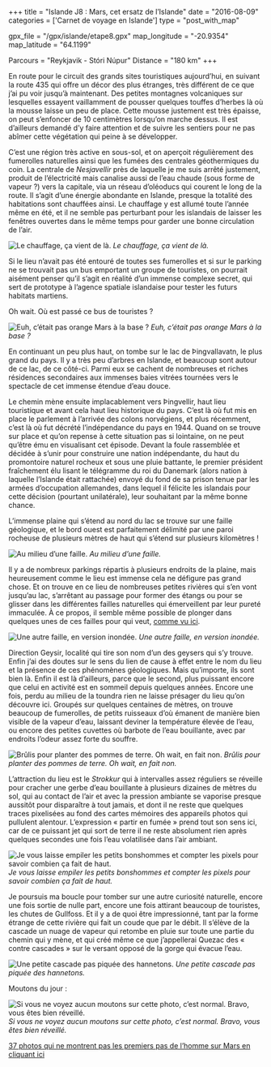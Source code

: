 +++
title = "Islande J8 : Mars, cet ersatz de l’Islande"
date = "2016-08-09"
categories = ['Carnet de voyage en Islande']
type = "post_with_map"

gpx_file = "/gpx/islande/etape8.gpx"
map_longitude = "-20.9354"
map_latitude = "64.1199"

Parcours = "Reykjavik - Stóri Núpur"
Distance = "180 km"
+++



En route pour le circuit des grands sites touristiques aujourd’hui, en suivant la route 435 qui offre un décor des plus étranges, très différent de ce que j’ai pu voir jusqu’à maintenant. Des petites montagnes volcaniques sur lesquelles essayent vaillamment de pousser quelques touffes d’herbes là où la mousse laisse un peu de place. Cette mousse justement est très épaisse, on peut s’enfoncer de 10 centimètres lorsqu’on marche dessus. Il est d’ailleurs demandé d’y faire attention et de suivre les sentiers pour ne pas abîmer cette végétation qui peine à se développer.

C’est une région très active en sous-sol, et on aperçoit régulièrement des fumerolles naturelles ainsi que les fumées des centrales géothermiques du coin. La centrale de *Nesjavellir* près de laquelle je me suis arrêté justement, produit de l’électricité mais canalise aussi de l’eau chaude (sous forme de vapeur ?) vers la capitale, via un réseau d’oléoducs qui courent le long de la route.
Il s’agit d’une énergie abondante en Islande, presque la totalité des habitations sont chauffées ainsi. Le chauffage y est allumé toute l’année même en été, et il ne semble pas perturbant pour les islandais de laisser les fenêtres ouvertes dans le même temps pour garder une bonne circulation de l’air.


![Le chauffage, ça vient de là.](/images/islande/j8/mars.jpg)
*Le chauffage, ça vient de là.*

Si le lieu n’avait pas été entouré de toutes ses fumerolles et si sur le parking ne se trouvait pas un bus emportant un groupe de touristes, on pourrait aisément penser qu’il s’agit en réalité d’un immense complexe secret, qui sert de prototype à l’agence spatiale islandaise pour tester les futurs habitats martiens.

Oh wait. Où est passé ce bus de touristes ?


![Euh, c’était pas orange Mars à la base ?](/images/islande/j8/refuge.jpg)
*Euh, c’était pas orange Mars à la base ?*

En continuant un peu plus haut, on tombe sur le lac de Þingvallavatn, le plus grand du pays. Il y a très peu d’arbres en Islande, et beaucoup sont autour de ce lac, de ce côté-ci. Parmi eux se cachent de nombreuses et riches résidences secondaires aux immenses baies vitrées tournées vers le spectacle de cet immense étendue d’eau douce.

Le chemin mène ensuite implacablement vers Þingvellir, haut lieu touristique et avant cela haut lieu historique du pays. C’est là où fut mis en place le parlement à l’arrivée des colons norvégiens, et plus récemment, c’est là où fut décrété l’indépendance du pays en 1944. Quand on se trouve sur place et qu’on repense à cette situation pas si lointaine, on ne peut qu’être ému en visualisant cet épisode. Devant la foule rassemblée et décidée à s’unir pour construire une nation indépendante, du haut du promontoire naturel rocheux et sous une pluie battante, le premier président fraîchement élu lisant le télégramme du roi du Danemark (alors nation à laquelle l’Islande était rattachée) envoyé du fond de sa prison tenue par les armées d’occupation allemandes, dans lequel il félicite les islandais pour cette décision (pourtant unilatérale), leur souhaitant par la même bonne chance.



L’immense plaine qui s’étend au nord du lac se trouve sur une faille géologique, et le bord ouest est parfaitement délimité par une paroi rocheuse de plusieurs mètres de haut qui s’étend sur plusieurs kilomètres !


![Au milieu d’une faille.](/images/islande/j8/faille.jpg)
*Au milieu d’une faille.*

Il y a de nombreux parkings répartis à plusieurs endroits de la plaine, mais heureusement comme le lieu est immense cela ne défigure pas grand chose. Et on trouve en ce lieu de nombreuses petites rivières qui s’en vont jusqu’au lac, s’arrêtant au passage pour former des étangs ou pour se glisser dans les différentes failles naturelles qui émerveillent par leur pureté immaculée. À ce propos, il semble même possible de plonger dans quelques unes de ces failles pour qui veut, [comme vu ici](https://sites.google.com/site/fabuleuxvoyagesislande2/reykjavik).


![Une autre faille, en version inondée.](/images/islande/j8/plongee.jpg)
*Une autre faille, en version inondée.*

Direction Geysir, localité qui tire son nom d’un des geysers qui s’y trouve. Enfin j’ai des doutes sur le sens du lien de cause à effet entre le nom du lieu et la présence de ces phénomènes géologiques. Mais qu’importe, ils sont bien là. Enfin il est là d’ailleurs, parce que le second, plus puissant encore que celui en activité est en sommeil depuis quelques années. Encore une fois, perdu au milieu de la toundra rien ne laisse présager du lieu qu’on découvre ici. Groupés sur quelques centaines de mètres, on trouve beaucoup de fumerolles, de petits ruisseaux d’où émanent de manière bien visible de la vapeur d’eau, laissant deviner la température élevée de l’eau, ou encore des petites cuvettes où barbote de l’eau bouillante, avec par endroits l’odeur assez forte du souffre.


![Brûlis pour planter des pommes de terre. Oh wait, en fait non.](/images/islande/j8/fumerolles.jpg)
*Brûlis pour planter des pommes de terre. Oh wait, en fait non.*

L’attraction du lieu est le *Strokkur* qui à intervalles assez réguliers se réveille pour cracher une gerbe d’eau bouillante à plusieurs dizaines de mètres du sol, qui au contact de l’air et avec la pression ambiante se vaporise presque aussitôt pour disparaître à tout jamais, et dont il ne reste que quelques traces pixelisées au fond des cartes mémoires des appareils photos qui pullulent alentour. L’expression « partir en fumée » prend tout son sens ici, car de ce puissant jet qui sort de terre il ne reste absolument rien après quelques secondes une fois l’eau volatilisée dans l’air ambiant.


![Je vous laisse empiler les petits bonshommes et compter les pixels pour savoir combien ça fait de haut.](/images/islande/j8/geyser.jpg)
*Je vous laisse empiler les petits bonshommes et compter les pixels pour savoir combien ça fait de haut.*

Je poursuis ma boucle pour tomber sur une autre curiosité naturelle, encore une fois sortie de nulle part, encore une fois attirant beaucoup de touristes, les chutes de Gullfoss. Et il y a de quoi être impressionné, tant par la forme étrange de cette rivière qui fait un coude que par le débit. Il s’élève de la cascade un nuage de vapeur qui retombe en pluie sur toute une partie du chemin qui y mène, et qui créé même ce que j’appellerai Quezac des « contre cascades » sur le versant opposé de la gorge qui évacue l’eau.


![Une petite cascade pas piquée des hannetons.](/images/islande/j8/hannetons.jpg)
*Une petite cascade pas piquée des hannetons.*

Moutons du jour :


![Si vous ne voyez aucun moutons sur cette photo, c’est normal. Bravo, vous êtes bien réveillé.](/images/islande/j8/chevaux.jpg)
*Si vous ne voyez aucun moutons sur cette photo, c’est normal. Bravo, vous êtes bien réveillé.*

[37 photos qui ne montrent pas les premiers pas de l’homme sur Mars en cliquant ici](https://www.flickr.com/gp/135079249@N08/q01457)
